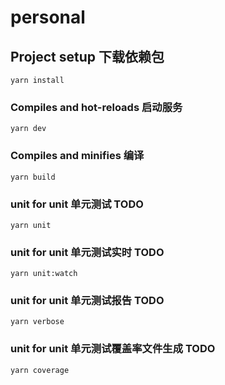 # personal

## Project setup 下载依赖包
```
yarn install
```
### Compiles and hot-reloads 启动服务
```
yarn dev
```
### Compiles and minifies 编译
```
yarn build
```
### unit for unit 单元测试 TODO
```
yarn unit
```
### unit for unit 单元测试实时 TODO
```
yarn unit:watch
```
### unit for unit 单元测试报告 TODO
```
yarn verbose
```
### unit for unit 单元测试覆盖率文件生成 TODO
```
yarn coverage
```
